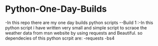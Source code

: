 # Python-One-Day-Builds

-In this repo there are my one day builds python scripts
--Build 1 :-In this python script i have written very small and simple script to scraoe the
            weather data from msn website by using requests and Beautiful.
            so dependecies of this python scrpit are:
            -requests
            -bs4
